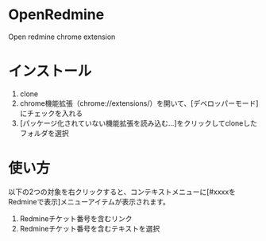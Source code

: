 # OpenRedmine
Open redmine chrome extension

# インストール
1. clone
2. chrome機能拡張（chrome://extensions/）を開いて、[デベロッパーモード]にチェックを入れる
3. [パッケージ化されていない機能拡張を読み込む...]をクリックしてcloneしたフォルダを選択

# 使い方
以下の2つの対象を右クリックすると、コンテキストメニューに[#xxxxをRedmineで表示]メニューアイテムが表示されます。

1. Redmineチケット番号を含むリンク
2. Redmineチケット番号を含むテキストを選択

